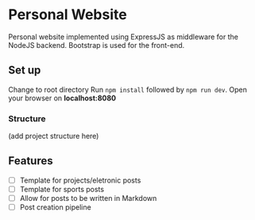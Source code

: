 # Personal Website
Personal website implemented using ExpressJS as middleware for the NodeJS backend.
Bootstrap is used for the front-end.

## Set up
Change to root directory
Run `npm install` followed by `npm run dev`.
Open your browser on **localhost:8080**

### Structure
(add project structure here)

## Features
- [ ] Template for projects/eletronic posts
- [ ] Template for sports posts
- [ ] Allow for posts to be written in Markdown
- [ ] Post creation pipeline
